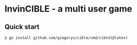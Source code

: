 # InvinCIBLE - a multi user game

## Quick start

    $ go install github.com/gregoryv/cible/cmd/cibtel@latest
